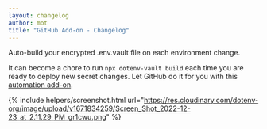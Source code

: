 ```yaml
---
layout: changelog
author: mot
title: "GitHub Add-on - Changelog"
---
```


Auto-build your encrypted .env.vault file on each environment change.

It can become a chore to run `npx dotenv-vault build` each time you are ready to deploy new secret changes. Let GitHub do it for you with this [automation add-on](https://www.dotenv.org/docs/addons/github).

{% include helpers/screenshot.html url="https://res.cloudinary.com/dotenv-org/image/upload/v1671834259/Screen_Shot_2022-12-23_at_2.11.29_PM_gr1cwu.png" %}

